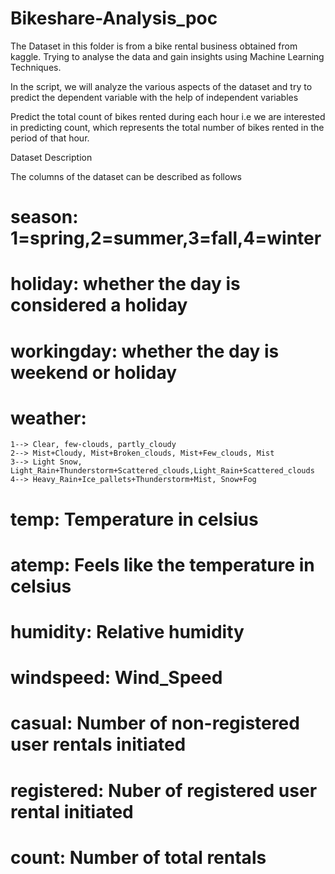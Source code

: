 # Bikeshare-Analysis_poc
The Dataset in this folder is from a bike rental business obtained from kaggle. Trying to analyse the data and gain insights using Machine Learning Techniques.

In the script, we will analyze the various aspects of the dataset and try to 
predict the dependent variable with the help of independent variables

Predict the total count of bikes rented during each hour i.e we are interested 
in predicting count, which represents the total number of bikes rented in the
period of that hour.

Dataset Description

The columns of the dataset can be described as follows

# season: 1=spring,2=summer,3=fall,4=winter
# holiday: whether the day is considered a holiday
# workingday: whether the day is weekend or holiday
# weather:
    1--> Clear, few-clouds, partly_cloudy
    2--> Mist+Cloudy, Mist+Broken_clouds, Mist+Few_clouds, Mist
    3--> Light Snow, Light_Rain+Thunderstorm+Scattered_clouds,Light_Rain+Scattered_clouds
    4--> Heavy_Rain+Ice_pallets+Thunderstorm+Mist, Snow+Fog

# temp: Temperature in celsius
# atemp: Feels like the temperature in celsius
# humidity: Relative humidity
# windspeed: Wind_Speed
# casual: Number of non-registered user rentals initiated
# registered: Nuber of registered user rental initiated
# count: Number of total rentals

